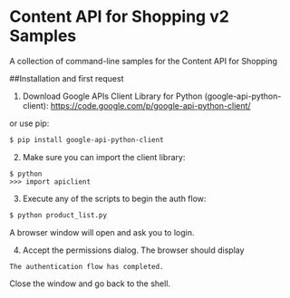 # Content API for Shopping v2 Samples

A collection of command-line samples for the Content API for Shopping

##Installation and first request

1. Download Google APIs Client Library for Python (google-api-python-client):
  https://code.google.com/p/google-api-python-client/

  or use pip:

  ```bash
  $ pip install google-api-python-client
  ```

2. Make sure you can import the client library:

  ```
  $ python
  >>> import apiclient
  ```

3. Execute any of the scripts to begin the auth flow:

  ```bash
  $ python product_list.py
  ```

  A browser window will open and ask you to login.

4. Accept the permissions dialog. The browser should display

  `The authentication flow has completed.`

  Close the window and go back to the shell.
